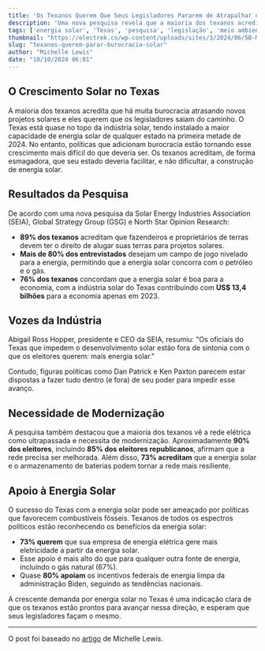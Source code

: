 ```yaml
---
title: 'Os Texanos Querem Que Seus Legisladores Pararem de Atrapalhar o Crescimento Solar'
description: 'Uma nova pesquisa revela que a maioria dos texanos acredita que a burocracia está atrasando os projetos solares e deseja que seus legisladores promovam o crescimento da energia solar no estado.'
tags: ['energia solar', 'Texas', 'pesquisa', 'legislação', 'meio ambiente']
thumbnail: "https://electrek.co/wp-content/uploads/sites/3/2024/06/5B-Maverick-solar-farm-at-Wurrumiyanga-Tiwi-Islands-NT.jpg?quality=82&strip=all&w=1600"
slug: "texanos-querem-parar-burocracia-solar"
author: "Michelle Lewis"
date: "10/10/2024 06:01"
---
```


## O Crescimento Solar no Texas

A maioria dos texanos acredita que há muita burocracia atrasando novos projetos solares e eles querem que os legisladores saiam do caminho. O Texas está quase no topo da indústria solar, tendo instalado a maior capacidade de energia solar de qualquer estado na primeira metade de 2024. No entanto, políticas que adicionam burocracia estão tornando esse crescimento mais difícil do que deveria ser. Os texanos acreditam, de forma esmagadora, que seu estado deveria facilitar, e não dificultar, a construção de energia solar.

## Resultados da Pesquisa

De acordo com uma nova pesquisa da Solar Energy Industries Association (SEIA), Global Strategy Group (GSG) e North Star Opinion Research:
- **89% dos texanos** acreditam que fazendeiros e proprietários de terras devem ter o direito de alugar suas terras para projetos solares.
- **Mais de 80% dos entrevistados** desejam um campo de jogo nivelado para a energia, permitindo que a energia solar concorra com o petróleo e o gás.
- **76% dos texanos** concordam que a energia solar é boa para a economia, com a indústria solar do Texas contribuindo com **US$ 13,4 bilhões** para a economia apenas em 2023.

## Vozes da Indústria

Abigail Ross Hopper, presidente e CEO da SEIA, resumiu: "Os oficiais do Texas que impedem o desenvolvimento solar estão fora de sintonia com o que os eleitores querem: mais energia solar."

Contudo, figuras políticas como Dan Patrick e Ken Paxton parecem estar dispostas a fazer tudo dentro (e fora) de seu poder para impedir esse avanço.

## Necessidade de Modernização

A pesquisa também destacou que a maioria dos texanos vê a rede elétrica como ultrapassada e necessita de modernização. Aproximadamente **90% dos eleitores**, incluindo **85% dos eleitores republicanos**, afirmam que a rede precisa ser melhorada. Além disso, **73% acreditam** que a energia solar e o armazenamento de baterias podem tornar a rede mais resiliente.

## Apoio à Energia Solar

O sucesso do Texas com a energia solar pode ser ameaçado por políticas que favorecem combustíveis fósseis. Texanos de todos os espectros políticos estão reconhecendo os benefícios da energia solar:
- **73% querem** que sua empresa de energia elétrica gere mais eletricidade a partir da energia solar.
- Esse apoio é mais alto do que para qualquer outra fonte de energia, incluindo o gás natural (67%).
- Quase **80% apoiam** os incentivos federais de energia limpa da administração Biden, seguindo as tendências nacionais.

A crescente demanda por energia solar no Texas é uma indicação clara de que os texanos estão prontos para avançar nessa direção, e esperam que seus legisladores façam o mesmo.

---  
O post foi baseado no [artigo](https://electrek.co/2024/10/09/texans-want-its-lawmakers-to-stop-messing-with-its-solar-growth/) de Michelle Lewis.